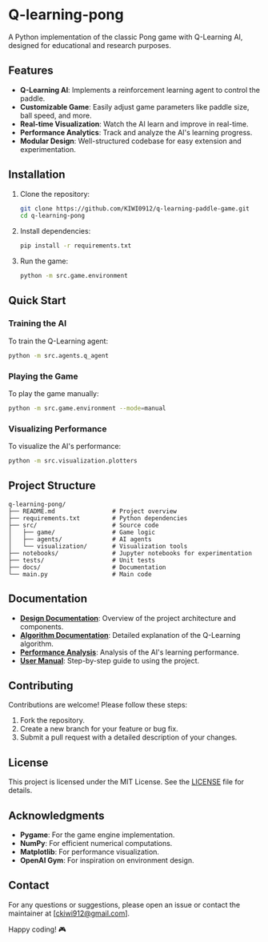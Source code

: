 # Q-learning-pong

A Python implementation of the classic Pong game with Q-Learning AI, designed for educational and research purposes.

## Features
- **Q-Learning AI**: Implements a reinforcement learning agent to control the paddle.
- **Customizable Game**: Easily adjust game parameters like paddle size, ball speed, and more.
- **Real-time Visualization**: Watch the AI learn and improve in real-time.
- **Performance Analytics**: Track and analyze the AI's learning progress.
- **Modular Design**: Well-structured codebase for easy extension and experimentation.

## Installation

1. Clone the repository:
   ```bash
   git clone https://github.com/KIWI0912/q-learning-paddle-game.git
   cd q-learning-pong
   ```

2. Install dependencies:
   ```bash
   pip install -r requirements.txt
   ```

3. Run the game:
   ```bash
   python -m src.game.environment
   ```

## Quick Start

### Training the AI
To train the Q-Learning agent:
```bash
python -m src.agents.q_agent
```

### Playing the Game
To play the game manually:
```bash
python -m src.game.environment --mode=manual
```

### Visualizing Performance
To visualize the AI's performance:
```bash
python -m src.visualization.plotters
```

## Project Structure

```
q-learning-pong/
├── README.md                # Project overview
├── requirements.txt         # Python dependencies
├── src/                     # Source code
│   ├── game/                # Game logic
│   ├── agents/              # AI agents
│   └── visualization/       # Visualization tools
├── notebooks/               # Jupyter notebooks for experimentation
├── tests/                   # Unit tests
├── docs/                    # Documentation
└── main.py                  # Main code
```

## Documentation
- **[Design Documentation](docs/design_doc.md)**: Overview of the project architecture and components.
- **[Algorithm Documentation](docs/algorithm_doc.md)**: Detailed explanation of the Q-Learning algorithm.
- **[Performance Analysis](docs/performance_analysis.md)**: Analysis of the AI's learning performance.
- **[User Manual](docs/user_manual.md)**: Step-by-step guide to using the project.

## Contributing
Contributions are welcome! Please follow these steps:
1. Fork the repository.
2. Create a new branch for your feature or bug fix.
3. Submit a pull request with a detailed description of your changes.

## License
This project is licensed under the MIT License. See the [LICENSE](LICENSE) file for details.

## Acknowledgments
- **Pygame**: For the game engine implementation.
- **NumPy**: For efficient numerical computations.
- **Matplotlib**: For performance visualization.
- **OpenAI Gym**: For inspiration on environment design.

## Contact
For any questions or suggestions, please open an issue or contact the maintainer at [ckiwi912@gmail.com].


Happy coding! 🎮
